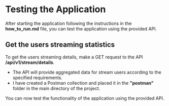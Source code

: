 # Testing the Application
After starting the application following the instructions in the **how_to_run.md** file, you can test the application using the provided API. 

## **Get the users streaming statistics**
To get the users streaming details, make a GET request to the API **/api/v1/stream/details**.

- The API will provide aggregated data for stream users according to the specified requirements.
- I have created a Postman collection and placed it in the **"postman"** folder in the main directory of the project.

You can now test the functionality of the application using the provided API.